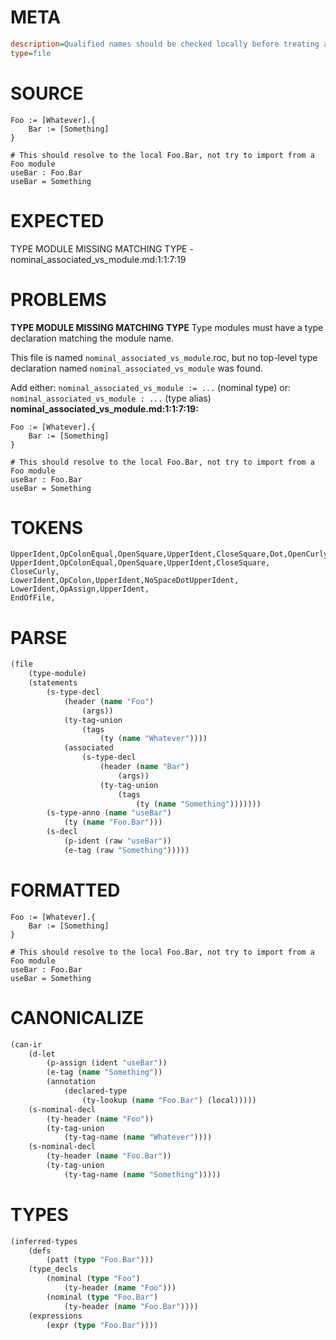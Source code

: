 # META
~~~ini
description=Qualified names should be checked locally before treating as module references
type=file
~~~
# SOURCE
~~~roc
Foo := [Whatever].{
    Bar := [Something]
}

# This should resolve to the local Foo.Bar, not try to import from a Foo module
useBar : Foo.Bar
useBar = Something
~~~
# EXPECTED
TYPE MODULE MISSING MATCHING TYPE - nominal_associated_vs_module.md:1:1:7:19
# PROBLEMS
**TYPE MODULE MISSING MATCHING TYPE**
Type modules must have a type declaration matching the module name.

This file is named `nominal_associated_vs_module`.roc, but no top-level type declaration named `nominal_associated_vs_module` was found.

Add either:
`nominal_associated_vs_module := ...` (nominal type)
or:
`nominal_associated_vs_module : ...` (type alias)
**nominal_associated_vs_module.md:1:1:7:19:**
```roc
Foo := [Whatever].{
    Bar := [Something]
}

# This should resolve to the local Foo.Bar, not try to import from a Foo module
useBar : Foo.Bar
useBar = Something
```


# TOKENS
~~~zig
UpperIdent,OpColonEqual,OpenSquare,UpperIdent,CloseSquare,Dot,OpenCurly,
UpperIdent,OpColonEqual,OpenSquare,UpperIdent,CloseSquare,
CloseCurly,
LowerIdent,OpColon,UpperIdent,NoSpaceDotUpperIdent,
LowerIdent,OpAssign,UpperIdent,
EndOfFile,
~~~
# PARSE
~~~clojure
(file
	(type-module)
	(statements
		(s-type-decl
			(header (name "Foo")
				(args))
			(ty-tag-union
				(tags
					(ty (name "Whatever"))))
			(associated
				(s-type-decl
					(header (name "Bar")
						(args))
					(ty-tag-union
						(tags
							(ty (name "Something")))))))
		(s-type-anno (name "useBar")
			(ty (name "Foo.Bar")))
		(s-decl
			(p-ident (raw "useBar"))
			(e-tag (raw "Something")))))
~~~
# FORMATTED
~~~roc
Foo := [Whatever].{
	Bar := [Something]
}

# This should resolve to the local Foo.Bar, not try to import from a Foo module
useBar : Foo.Bar
useBar = Something
~~~
# CANONICALIZE
~~~clojure
(can-ir
	(d-let
		(p-assign (ident "useBar"))
		(e-tag (name "Something"))
		(annotation
			(declared-type
				(ty-lookup (name "Foo.Bar") (local)))))
	(s-nominal-decl
		(ty-header (name "Foo"))
		(ty-tag-union
			(ty-tag-name (name "Whatever"))))
	(s-nominal-decl
		(ty-header (name "Foo.Bar"))
		(ty-tag-union
			(ty-tag-name (name "Something")))))
~~~
# TYPES
~~~clojure
(inferred-types
	(defs
		(patt (type "Foo.Bar")))
	(type_decls
		(nominal (type "Foo")
			(ty-header (name "Foo")))
		(nominal (type "Foo.Bar")
			(ty-header (name "Foo.Bar"))))
	(expressions
		(expr (type "Foo.Bar"))))
~~~
